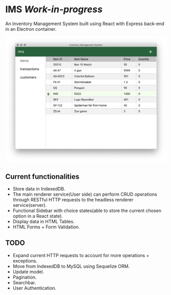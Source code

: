 # IMS _Work-in-progress_

An Inventory Management System built using React with Express back-end in an Electron container.

![Snapshot of the program](./snapshot.png)

## Current functionalities

- Store data in IndexedDB.
- The main renderer service(User side) can perform CRUD operations through RESTful HTTP requests to the headless renderer service(server).
- Functional Sidebar with choice states(able to store the current chosen option in a React state).
- Display data in HTML Tables.
- HTML Forms + Form Validation.

## TODO

- Expand current HTTP requests to account for more operations + exceptions.
- Move from IndexedDB to MySQL using Sequelize ORM.
- Update model.
- Pagination.
- Searchbar.
- User Authentication.
